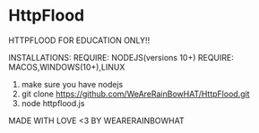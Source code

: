 # HttpFlood
HTTPFLOOD FOR EDUCATION ONLY!!

INSTALLATIONS:
  REQUIRE: NODEJS(versions 10+)
  REQUIRE: MACOS,WINDOWS(10+),LINUX

1. make sure you have nodejs
2. git clone https://github.com/WeAreRainBowHAT/HttpFlood.git
3. node httpflood.js

MADE WITH LOVE <3 BY WEARERAINBOWHAT
